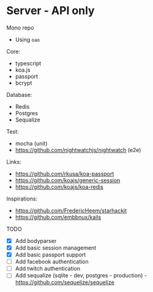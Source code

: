 # Server - API only

Mono repo

* Using `oao`

Core:

* typescript
* koa.js
* passport
* bcrypt

Database:

* Redis
* Postgres
* Sequalize 

Test:

* mocha (unit)
* https://github.com/nightwatchjs/nightwatch (e2e)
       
Links:
        
* https://github.com/rkusa/koa-passport
* https://github.com/koajs/generic-session
* https://github.com/koajs/koa-redis
         

Inspirations:

* https://github.com/FredericHeem/starhackit
* https://github.com/embbnux/kails

TODO

* [x] Add bodyparser
* [x] Add basic session management
* [x] Add basic passport support
* [ ] Add facebook authentication
* [ ] Add twitch authentication
* [ ] Add sequalize (sqlite - dev, postgres - production) - https://github.com/sequelize/sequelize
